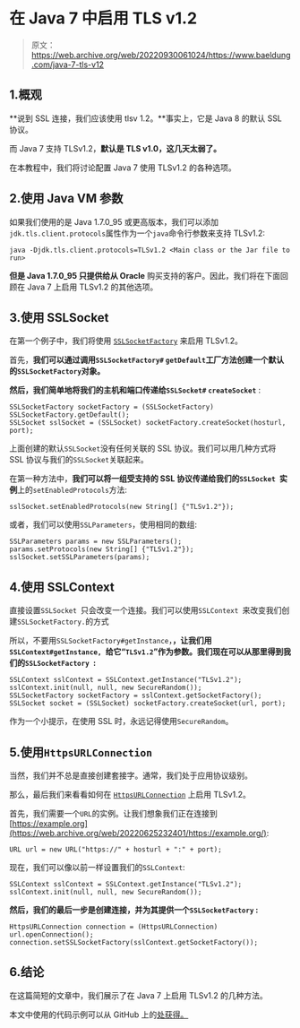 # 在 Java 7 中启用 TLS v1.2

> 原文：<https://web.archive.org/web/20220930061024/https://www.baeldung.com/java-7-tls-v12>

## 1.概观

**说到 SSL 连接，我们应该使用 tlsv 1.2。**事实上，它是 Java 8 的默认 SSL 协议。

而 Java 7 支持 TLSv1.2，**默认是 TLS v1.0，这几天太弱了。**

在本教程中，我们将讨论配置 Java 7 使用 TLSv1.2 的各种选项。

## 2.使用 Java VM 参数

如果我们使用的是 Java 1.7.0_95 或更高版本，我们可以添加`jdk.tls.client.protocols`属性作为一个`java`命令行参数来支持 TLSv1.2:

```
java -Djdk.tls.client.protocols=TLSv1.2 <Main class or the Jar file to run>
```

**但是 Java 1.7.0_95 只提供给从 Oracle** 购买支持的客户。因此，我们将在下面回顾在 Java 7 上启用 TLSv1.2 的其他选项。

## 3.使用 SSLSocket

在第一个例子中，我们将使用 [`SSLSocketFactory`](/web/20220625232401/https://www.baeldung.com/java-ssl) 来启用 TLSv1.2。

首先，**我们可以通过调用`SSLSocketFactory#` `getDefault`工厂方法创建一个默认的`SSLSocketFactory`对象。**

**然后，我们简单地将我们的主机和端口传递给`SSLSocket#` `createSocket`** :

```
SSLSocketFactory socketFactory = (SSLSocketFactory) SSLSocketFactory.getDefault();
SSLSocket sslSocket = (SSLSocket) socketFactory.createSocket(hosturl, port);
```

上面创建的默认`SSLSocket`没有任何关联的 SSL 协议。我们可以用几种方式将 SSL 协议与我们的`SSLSocket`关联起来。

在第一种方法中，**我们可以将一组受支持的 SSL 协议传递给我们的`SSLSocket `实例**上的`setEnabledProtocols`方法:

```
sslSocket.setEnabledProtocols(new String[] {"TLSv1.2"});
```

或者，我们可以使用`SSLParameters`，使用相同的数组:

```
SSLParameters params = new SSLParameters();
params.setProtocols(new String[] {"TLSv1.2"});
sslSocket.setSSLParameters(params);
```

## 4.使用 SSLContext

直接设置`SSLSocket `只会改变一个连接。我们可以使用`SSLContext `来改变我们创建`SSLSocketFactory.`的方式

所以，不要用`SSLSocketFactory#getInstance`，**，让我们用`SSLContext#getInstance, `给它“`TLSv1.2`”作为参数。我们现在可以从那里得到我们的`SSLSocketFactory `:**

```
SSLContext sslContext = SSLContext.getInstance("TLSv1.2");
sslContext.init(null, null, new SecureRandom());
SSLSocketFactory socketFactory = sslContext.getSocketFactory();
SSLSocket socket = (SSLSocket) socketFactory.createSocket(url, port);
```

作为一个小提示，在使用 SSL 时，永远记得使用`SecureRandom`。

## 5.使用`HttpsURLConnection`

当然，我们并不总是直接创建套接字。通常，我们处于应用协议级别。

那么，最后我们来看看如何在 [`HttpsURLConnection`](/web/20220625232401/https://www.baeldung.com/java-http-request) 上启用 TLSv1.2。

首先，我们需要一个`URL`的实例。让我们想象我们正在连接到[https://example.org](https://web.archive.org/web/20220625232401/https://example.org/):

```
URL url = new URL("https://" + hosturl + ":" + port);
```

现在，我们可以像以前一样设置我们的`SSLContext`:

```
SSLContext sslContext = SSLContext.getInstance("TLSv1.2"); 
sslContext.init(null, null, new SecureRandom());
```

**然后，我们的最后一步是创建连接，并为其提供一个`SSLSocketFactory` :**

```
HttpsURLConnection connection = (HttpsURLConnection) url.openConnection();
connection.setSSLSocketFactory(sslContext.getSocketFactory());
```

## 6.结论

在这篇简短的文章中，我们展示了在 Java 7 上启用 TLSv1.2 的几种方法。

本文中使用的代码示例可以从 GitHub 上的[处获得。](https://web.archive.org/web/20220625232401/https://github.com/eugenp/tutorials/tree/master/core-java-modules/core-java-security)